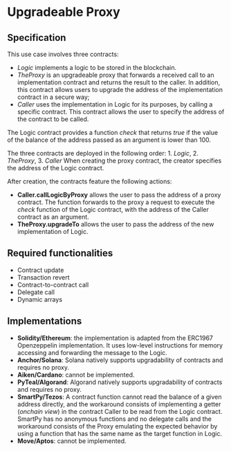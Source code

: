 # Upgradeable Proxy

## Specification

This use case involves three contracts:
- *Logic* implements a logic to be stored in the blockchain. 
- *TheProxy* is an upgradeable proxy that forwards a received call to
an implementation contract and returns the result to the caller. In addition, this contract
allows users to upgrade the address of the implementation contract in a secure way;
- *Caller* uses the implementation in Logic for its purposes, by calling a specific contract.
This contract allows the user to specify the address of the contract to be called.

The Logic contract provides a function *check* that returns *true* if the value of the 
balance of the address passed as an argument is lower than 100.

The three contracts are deployed in the following order: 1. *Logic*, 2. *TheProxy*, 3. *Caller*
When creating the proxy contract, the creator specifies the address of the Logic contract.

After creation, the contracts feature the following actions:
- **Caller.callLogicByProxy** allows the user to pass the address of a proxy contract.
The function forwards to the proxy a request to execute the *check* function of the Logic contract,
with the address of the Caller contract as an argument.  
- **TheProxy.upgradeTo** allows the user to pass the address of the new implementation of Logic.

## Required functionalities
- Contract update
- Transaction revert
- Contract-to-contract call
- Delegate call
- Dynamic arrays

## Implementations

- **Solidity/Ethereum**: the implementation is adapted from the ERC1967 Openzeppelin implementation. It uses low-level instructions for memory accessing and forwarding the message to the Logic.
- **Anchor/Solana**: Solana natively supports upgradability of contracts and requires no proxy.
- **Aiken/Cardano**: cannot be implemented.
- **PyTeal/Algorand**: Algorand natively supports upgradability of contracts and requires no proxy.
- **SmartPy/Tezos**: A contract function cannot read the balance of a given address directly, and the workaround consists of implementing a getter (*onchain view*) in the contract Caller to be read from the Logic contract. 
SmartPy has no anonymous functions and no delegate calls and the workaround consists of the Proxy emulating the expected behavior by using a function that has the same name as the target function in Logic.
- **Move/Aptos**: cannot be implemented.
